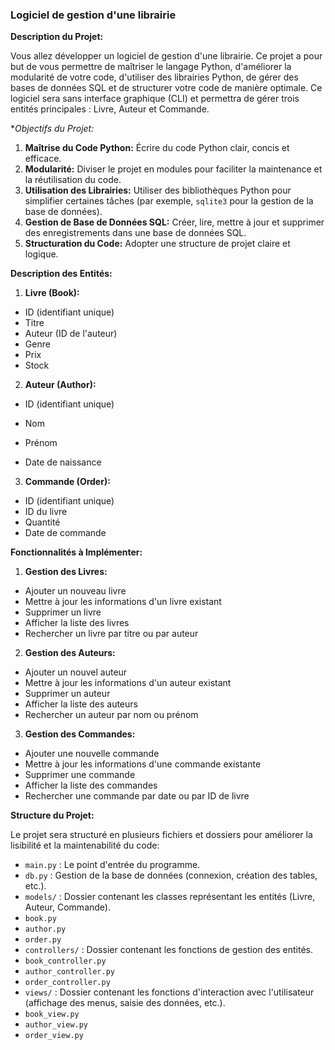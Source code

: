 ### Logiciel de gestion d'une librairie

**Description du Projet:**

Vous allez développer un logiciel de gestion d&#39;une librairie. Ce projet a pour but de vous
permettre de maîtriser le langage Python, d&#39;améliorer la modularité de votre code, d&#39;utiliser
des librairies Python, de gérer des bases de données SQL et de structurer votre code de
manière optimale. Ce logiciel sera sans interface graphique (CLI) et permettra de gérer trois
entités principales : Livre, Auteur et Commande.

**Objectifs du Projet:*

1. **Maîtrise du Code Python:** Écrire du code Python clair, concis et efficace.
2. **Modularité:** Diviser le projet en modules pour faciliter la maintenance et la réutilisation
du code.
3. **Utilisation des Librairies:** Utiliser des bibliothèques Python pour simplifier certaines
tâches (par exemple, `sqlite3` pour la gestion de la base de données).
4. **Gestion de Base de Données SQL:** Créer, lire, mettre à jour et supprimer des
enregistrements dans une base de données SQL.
5. **Structuration du Code:** Adopter une structure de projet claire et logique.

**Description des Entités:**

1. **Livre (Book):**
- ID (identifiant unique)
- Titre
- Auteur (ID de l&#39;auteur)
- Genre
- Prix
- Stock

2. **Auteur (Author):**
- ID (identifiant unique)
- Nom
- Prénom

- Date de naissance

3. **Commande (Order):**
- ID (identifiant unique)
- ID du livre
- Quantité
- Date de commande

**Fonctionnalités à Implémenter:**

1. **Gestion des Livres:**
- Ajouter un nouveau livre
- Mettre à jour les informations d&#39;un livre existant
- Supprimer un livre
- Afficher la liste des livres
- Rechercher un livre par titre ou par auteur

2. **Gestion des Auteurs:**
- Ajouter un nouvel auteur
- Mettre à jour les informations d&#39;un auteur existant
- Supprimer un auteur
- Afficher la liste des auteurs
- Rechercher un auteur par nom ou prénom

3. **Gestion des Commandes:**
- Ajouter une nouvelle commande
- Mettre à jour les informations d&#39;une commande existante
- Supprimer une commande
- Afficher la liste des commandes
- Rechercher une commande par date ou par ID de livre

**Structure du Projet:**

Le projet sera structuré en plusieurs fichiers et dossiers pour améliorer la lisibilité et la
maintenabilité du code:

- `main.py` : Le point d&#39;entrée du programme.
- `db.py` : Gestion de la base de données (connexion, création des tables, etc.).
- `models/` : Dossier contenant les classes représentant les entités (Livre, Auteur,
Commande).
- `book.py`
- `author.py`
- `order.py`
- `controllers/` : Dossier contenant les fonctions de gestion des entités.
- `book_controller.py`
- `author_controller.py`
- `order_controller.py`
- `views/` : Dossier contenant les fonctions d&#39;interaction avec l&#39;utilisateur (affichage des
menus, saisie des données, etc.).
- `book_view.py`
- `author_view.py`
- `order_view.py`

